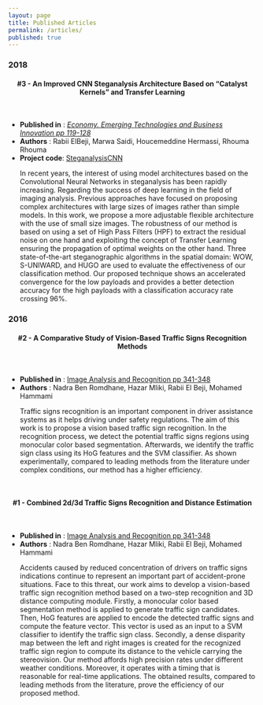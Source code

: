 ```yaml
---
layout: page
title: Published Articles
permalink: /articles/
published: true
---
```


### 2018

 <center><h4 id="An Improved CNN Steganalysis Architecture Based on “Catalyst Kernels” and Transfer Learning"> #3 - An Improved CNN Steganalysis Architecture Based on “Catalyst Kernels” and Transfer Learning </h4></center>

 <br/>

- **Published in** : [_Economy. Emerging Technologies and Business Innovation pp 119-128_](https://link.springer.com/chapter/10.1007/978-3-319-97749-2_9)
- **Authors** : Rabii ElBeji, Marwa Saidi, Houcemeddine Hermassi, Rhouma Rhouma
- **Project code**: [SteganalysisCNN](https://github.com/rabi3elbeji/SteganalysisCNN)

<ul style="font-size:14px">
In recent years, the interest of using model architectures based on the Convolutional Neural Networks in steganalysis has been rapidly increasing. Regarding the success of deep learning in the field of imaging analysis. Previous approaches have focused on proposing complex architectures with large sizes of images rather than simple models. In this work, we propose a more adjustable flexible architecture with the use of small size images. The robustness of our method is based on using a set of High Pass Filters (HPF) to extract the residual noise on one hand and exploiting the concept of Transfer Learning ensuring the propagation of optimal weights on the other hand. Three state-of-the-art steganographic algorithms in the spatial domain: WOW, S-UNIWARD, and HUGO are used to evaluate the effectiveness of our classification method. Our proposed technique shows an accelerated convergence for the low payloads and provides a better detection accuracy for the high payloads with a classification accuracy rate crossing 96%.
</ul>



### 2016

<center><h4 id="A Comparative Study of Vision-Based Traffic Signs Recognition Methods"> #2 - A Comparative Study of Vision-Based Traffic Signs Recognition Methods </h4></center>

<br/>

- **Published in** : [Image Analysis and Recognition pp 341-348](https://link.springer.com/chapter/10.1007/978-3-319-41501-7_39)
- **Authors** : Nadra Ben Romdhane, Hazar Mliki, Rabii El Beji, Mohamed Hammami

<ul style="font-size:14px">
Traffic signs recognition is an important component in driver assistance systems as it helps driving under safety regulations. The aim of this work is to propose a vision based traffic sign recognition. In the recognition process, we detect the potential traffic signs regions using monocular color based segmentation. Afterwards, we identify the traffic sign class using its HoG features and
the SVM classifier. As shown experimentally, compared to leading methods from the literature under complex conditions, our method has a higher efficiency.
</ul>

<br/>


<center><h4 id="Combined 2d/3d Traffic Signs Recognition and Distance Estimation"> #1 - Combined 2d/3d Traffic Signs Recognition and Distance Estimation </h4></center>

<br/>

- **Published in** : [Image Analysis and Recognition pp 341-348](http://ieeexplore.ieee.org/document/7535410/?reload=true)
- **Authors** : Nadra Ben Romdhane, Hazar Mliki, Rabii El Beji, Mohamed Hammami

<ul style="font-size:14px">
Accidents caused by reduced concentration of drivers on traffic signs indications continue to represent an important part of accident-prone situations. Face to this threat, our work aims to develop a vision-based traffic sign recognition method based on a two-step recognition and 3D distance computing module. Firstly, a monocular color based segmentation method is applied to generate traffic sign candidates. Then, HoG features are applied to encode the detected traffic signs and compute the feature vector. This vector is used as an input to a SVM classifier to identify the
traffic sign class. Secondly, a dense disparity map between the left and right images is created for the recognized traffic sign region to compute its distance to the vehicle carrying the stereovision. Our method affords high precision rates under different weather conditions. Moreover, it operates with a timing that is reasonable for real-time applications. The obtained results, compared to leading methods from the literature, prove the efficiency of our proposed method.
</ul>
